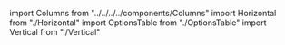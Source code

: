 import Columns from "../../../../components/Columns"
import Horizontal from "./Horizontal"
import OptionsTable from "./OptionsTable"
import Vertical from "./Vertical"

<Columns reverse>
  <Horizontal />
</Columns>
<Columns reverse>
  <Vertical />
</Columns>
<OptionsTable />

